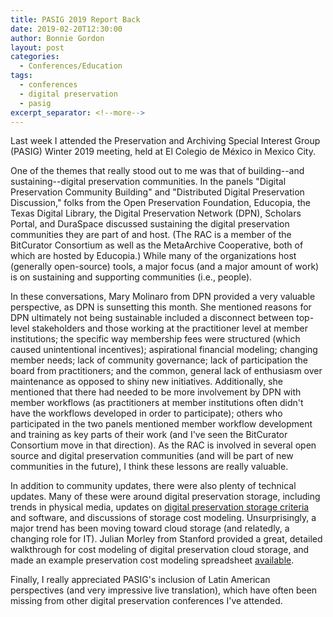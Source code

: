 ```yaml
---
title: PASIG 2019 Report Back
date: 2019-02-20T12:30:00
author: Bonnie Gordon
layout: post
categories:
  - Conferences/Education
tags:
  - conferences
  - digital preservation
  - pasig
excerpt_separator: <!--more-->
---
```


Last week I attended the  Preservation and Archiving Special Interest Group (PASIG) Winter 2019 meeting, held at El Colegio de México in Mexico City.

<!--more-->

One of the themes that really stood out to me was that of building--and sustaining--digital preservation communities. In the panels "Digital Preservation Community Building" and "Distributed Digital Preservation Discussion," folks from the Open Preservation Foundation, Educopia, the Texas Digital Library, the Digital Preservation Network (DPN), Scholars Portal, and DuraSpace discussed sustaining the digital preservation communities they are part of and host. (The RAC is a member of the BitCurator Consortium as well as the MetaArchive Cooperative, both of which are hosted by Educopia.) While many of the organizations host (generally open-source) tools, a major focus (and a major amount of work) is on sustaining and supporting communities (i.e., people).

In these conversations, Mary Molinaro from DPN provided a very valuable perspective, as DPN is sunsetting this month. She mentioned reasons for DPN ultimately not being sustainable included a disconnect between top-level stakeholders and those working at the practitioner level at member institutions; the specific way membership fees were structured (which caused unintentional incentives); aspirational financial modeling; changing member needs; lack of community governance; lack of participation the board from practitioners; and the common, general lack of enthusiasm over maintenance as opposed to shiny new initiatives. Additionally, she mentioned that there had needed to be more involvement by DPN with member workflows (as practitioners at member institutions often didn't have the workflows developed in order to participate); others who participated in the two panels mentioned member workflow development and training as key parts of their work (and I've seen the BitCurator Consortium move in that direction). As the RAC is involved in several open source and digital preservation communities (and will be part of new communities in the future), I think these lessons are really valuable.

In addition to community updates, there were also plenty of technical updates. Many of these were around digital preservation storage, including trends in physical media, updates on [digital preservation storage criteria](https://osf.io/sjc6u/) and software, and discussions of storage cost modeling. Unsurprisingly, a major trend has been moving toward cloud storage (and relatedly, a changing role for IT). Julian Morley from Stanford provided a great, detailed walkthrough for cost modeling of digital preservation cloud storage, and made an example preservation cost modeling spreadsheet [available](https://docs.google.com/spreadsheets/d/1mdtcfpKobPnC3mLhH7_W2EIWfaA4CX8wrL343WhlEcs/edit#gid=1829831844). 

Finally, I really appreciated PASIG's inclusion of Latin American perspectives (and very impressive live translation), which have often been missing from other digital preservation conferences I've attended.